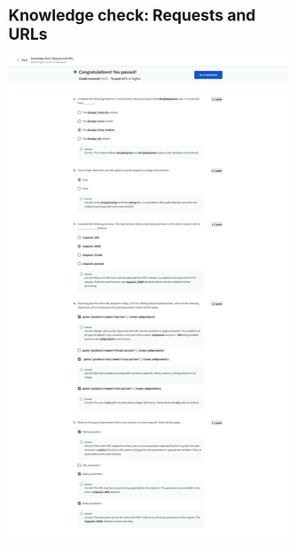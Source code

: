 # Knowledge check: Requests and URLs

![screencapture-coursera-org-learn-django-web-framework-quiz-0vEN3-knowledge-check-requests-and-urls-attempt-2023-02-12-10_27_55.png](Knowledge%20check%20Requests%20and%20URLs%2095ea8b6585b74f98a2c50975eeee8494/screencapture-coursera-org-learn-django-web-framework-quiz-0vEN3-knowledge-check-requests-and-urls-attempt-2023-02-12-10_27_55.png)